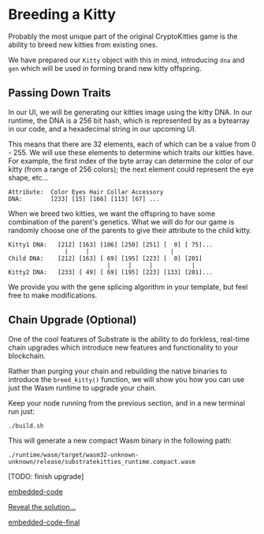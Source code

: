 Breeding a Kitty
===

Probably the most unique part of the original CryptoKitties game is the ability to breed new kitties from existing ones.

We have prepared our `Kitty` object with this in mind, introducing `dna` and `gen` which will be used in forming brand new kitty offspring.

## Passing Down Traits

In our UI, we will be generating our kitties image using the kitty DNA. In our runtime, the DNA is a 256 bit hash, which is represented by as a bytearray in our code, and a hexadecimal string in our upcoming UI.

This means that there are 32 elements, each of which can be a value from 0 - 255. We will use these elements to determine which traits our kitties have. For example, the first index of the byte array can determine the color of our kitty (from a range of 256 colors); the next element could represent the eye shape, etc...

```
Attribute:  Color Eyes Hair Collar Accessory
DNA:        [233] [15] [166] [113] [67] ...
```

When we breed two kitties, we want the offspring to have some combination of the parent's genetics. What we will do for our game is randomly choose one of the parents to give their attribute to the child kitty.

```
Kitty1 DNA:   [212] [163] [106] [250] [251] [  0] [ 75]...
                |     |                       |
Child DNA:    [212] [163] [ 69] [195] [223] [  0] [201]
                            |     |     |           |
Kitty2 DNA:   [233] [ 49] [ 69] [195] [223] [133] [201]...
```

We provide you with the gene splicing algorithm in your template, but feel free to make modifications.

## Chain Upgrade (Optional)

One of the cool features of Substrate is the ability to do forkless, real-time chain upgrades which introduce new features and functionality to your blockchain.

Rather than purging your chain and rebuilding the native binaries to introduce the `breed_kitty()` function, we will show you how you can use just the Wasm runtime to upgrade your chain.

Keep your node running from the previous section, and in a new terminal run just:

```
./build.sh
```

This will generate a new compact Wasm binary in the following path:

```
./runtime/wasm/target/wasm32-unknown-unknown/release/substratekitties_runtime.compact.wasm
```

[TODO: finish upgrade]

[embedded-code](./assets/3.4-template.rs ':include :type=code embed-template')

<a href="javascript:toggleHint()" id="hint_link">Reveal the solution...</a>

[embedded-code-final](./assets/3.4-finished-code.rs ':include :type=code embed-final')